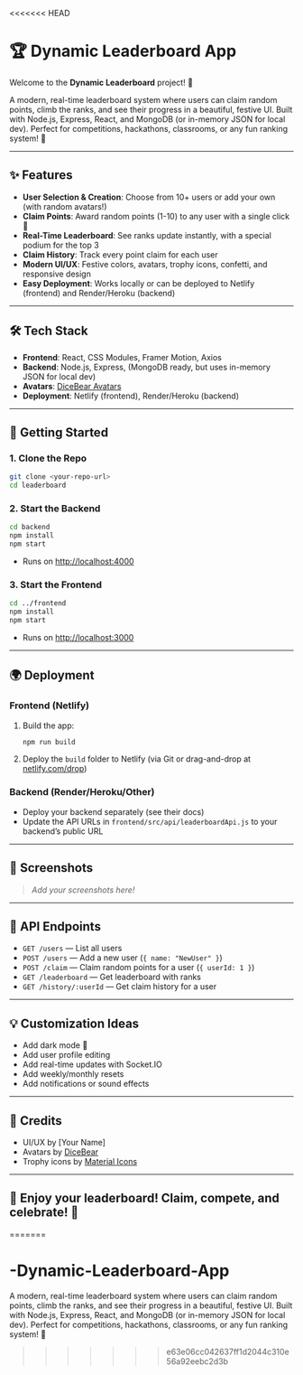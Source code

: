 <<<<<<< HEAD
# 🏆 Dynamic Leaderboard App

Welcome to the **Dynamic Leaderboard** project! 🚀

A modern, real-time leaderboard system where users can claim random points, climb the ranks, and see their progress in a beautiful, festive UI. Built with Node.js, Express, React, and MongoDB (or in-memory JSON for local dev). Perfect for competitions, hackathons, classrooms, or any fun ranking system! 🎉

---

## ✨ Features
- **User Selection & Creation**: Choose from 10+ users or add your own (with random avatars!)
- **Claim Points**: Award random points (1-10) to any user with a single click 🥇
- **Real-Time Leaderboard**: See ranks update instantly, with a special podium for the top 3
- **Claim History**: Track every point claim for each user
- **Modern UI/UX**: Festive colors, avatars, trophy icons, confetti, and responsive design
- **Easy Deployment**: Works locally or can be deployed to Netlify (frontend) and Render/Heroku (backend)

---

## 🛠️ Tech Stack
- **Frontend**: React, CSS Modules, Framer Motion, Axios
- **Backend**: Node.js, Express, (MongoDB ready, but uses in-memory JSON for local dev)
- **Avatars**: [DiceBear Avatars](https://www.dicebear.com/)
- **Deployment**: Netlify (frontend), Render/Heroku (backend)

---

## 🚀 Getting Started

### 1. Clone the Repo
```bash
git clone <your-repo-url>
cd leaderboard
```

### 2. Start the Backend
```bash
cd backend
npm install
npm start
```
- Runs on [http://localhost:4000](http://localhost:4000)

### 3. Start the Frontend
```bash
cd ../frontend
npm install
npm start
```
- Runs on [http://localhost:3000](http://localhost:3000)

---

## 🌍 Deployment

### Frontend (Netlify)
1. Build the app:
   ```bash
   npm run build
   ```
2. Deploy the `build` folder to Netlify (via Git or drag-and-drop at [netlify.com/drop](https://app.netlify.com/drop))

### Backend (Render/Heroku/Other)
- Deploy your backend separately (see their docs)
- Update the API URLs in `frontend/src/api/leaderboardApi.js` to your backend’s public URL

---

## 📸 Screenshots
> _Add your screenshots here!_

---

## 📝 API Endpoints
- `GET /users` — List all users
- `POST /users` — Add a new user (`{ name: "NewUser" }`)
- `POST /claim` — Claim random points for a user (`{ userId: 1 }`)
- `GET /leaderboard` — Get leaderboard with ranks
- `GET /history/:userId` — Get claim history for a user

---

## 💡 Customization Ideas
- Add dark mode 🌙
- Add user profile editing
- Add real-time updates with Socket.IO
- Add weekly/monthly resets
- Add notifications or sound effects

---

## 🙏 Credits
- UI/UX by [Your Name]
- Avatars by [DiceBear](https://www.dicebear.com/)
- Trophy icons by [Material Icons](https://fonts.google.com/icons)

---

## 🥳 Enjoy your leaderboard! Claim, compete, and celebrate! 🥳 
=======
# -Dynamic-Leaderboard-App
A modern, real-time leaderboard system where users can claim random points, climb the ranks, and see their progress in a beautiful, festive UI. Built with Node.js, Express, React, and MongoDB (or in-memory JSON for local dev). Perfect for competitions, hackathons, classrooms, or any fun ranking system! 🎉
>>>>>>> e63e06cc042637ff1d2044c310e56a92eebc2d3b
